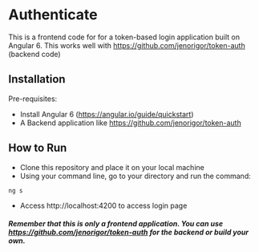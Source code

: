 # Authenticate

This is a frontend code for for a token-based login application built on Angular 6. This works well with https://github.com/jenorigor/token-auth (backend code)

## Installation
Pre-requisites:
* Install Angular 6 (https://angular.io/guide/quickstart)
* A Backend application like https://github.com/jenorigor/token-auth

## How to Run
* Clone this repository and place it on your local machine
* Using your command line, go to your directory and run the command:

```
ng s
```
* Access http://localhost:4200 to access login page

##### Remember that this is only a frontend application. You can use https://github.com/jenorigor/token-auth for the backend or build your own.